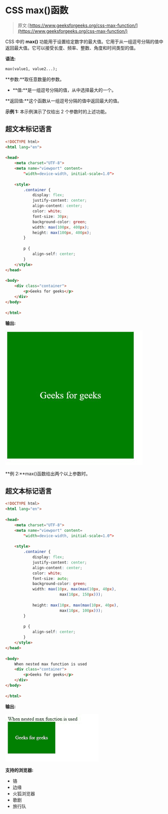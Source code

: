 # CSS max()函数

> 原文:[https://www.geeksforgeeks.org/css-max-function/](https://www.geeksforgeeks.org/css-max-function/)

CSS 中的 **max()** 功能用于设置给定数字的最大值。它用于从一组逗号分隔的值中返回最大值。它可以接受长度、频率、整数、角度和时间类型的值。

**语法:**

```html
max(value1, value2...);
```

**参数:**取任意数量的参数。

*   **值:**是一组逗号分隔的值，从中选择最大的一个。

**返回值:**这个函数从一组逗号分隔的值中返回最大的值。

**示例 1:** 本示例演示了仅给出 2 个参数时的上述功能。

## 超文本标记语言

```html
<!DOCTYPE html>
<html lang="en">

<head>
    <meta charset="UTF-8">
    <meta name="viewport" content=
        "width=device-width, initial-scale=1.0">

    <style>
        .container {
            display: flex;
            justify-content: center;
            align-content: center;
            color: white;
            font-size: 30px;
            background-color: green;
            width: max(100px, 400px);
            height: max(100px, 400px);
        }

        p {
            align-self: center;
        }
    </style>
</head>

<body>
    <div class="container">
        <p>Geeks for geeks</p>
    </div>
</body>

</html>
```

**输出:**

![](img/fb5bf82fe36cddd007c32a85ca21dfe6.png)

**例 2:**max()函数给出两个以上参数时。

## 超文本标记语言

```html
<!DOCTYPE html>
<html lang="en">

<head>
    <meta charset="UTF-8">
    <meta name="viewport" content=
        "width=device-width, initial-scale=1.0">

    <style>
        .container {
            display: flex;
            justify-content: center;
            align-content: center;
            color: white;
            font-size: auto;
            background-color: green;
            width: max(10px, max(max(10px, 40px), 
                        max(10px, 150px)));

            height: max(10px, max(max(10px, 40px),
                        max(10px, 100px)));
        }

        p {
            align-self: center;
        }
    </style>
</head>

<body>
    When nested max function is used
    <div class="container">
        <p>Geeks for geeks</p>
    </div>
</body>

</html>
```

**输出:**

![](img/8dfedbbc309c29a3fd17ecb36385fc6f.png)

**支持的浏览器:**

*   铬
*   边缘
*   火狐浏览器
*   歌剧
*   旅行队